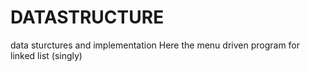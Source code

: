 # DATASTRUCTURE
data sturctures and implementation
Here the menu driven program for linked list (singly)
